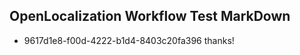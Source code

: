 ## OpenLocalization Workflow Test MarkDown
* 9617d1e8-f00d-4222-b1d4-8403c20fa396 thanks!

<!--HONumber=Feb17_HO2-->


